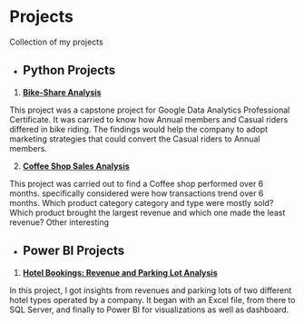 # Projects
Collection of my projects
* ## Python Projects

1. **[Bike-Share Analysis](pro1.html)**

This project was a capstone project for Google Data Analytics Professional Certificate. It was carried to know how Annual members and Casual riders differed in bike riding. The findings would help  the company to adopt marketing strategies that could convert the Casual riders to Annual members. 

2. **[Coffee Shop Sales Analysis](Untitled18.ipynb)**

This project was carried out to find a Coffee shop performed over 6 months. specifically considered were how transactions trend over 6 months. Which product category category and type were mostly sold? Which product brought the largest revenue and which one made the least revenue? Other interesting

* ## Power BI Projects

1. **[Hotel Bookings: Revenue and Parking Lot Analysis](hotel_analysis.pbix)**

In this project, I got insights from revenues and parking lots of two different hotel types operated by a company. It began with an Excel file, from there to SQL Server, and finally to Power BI for visualizations as well as dashboard.
